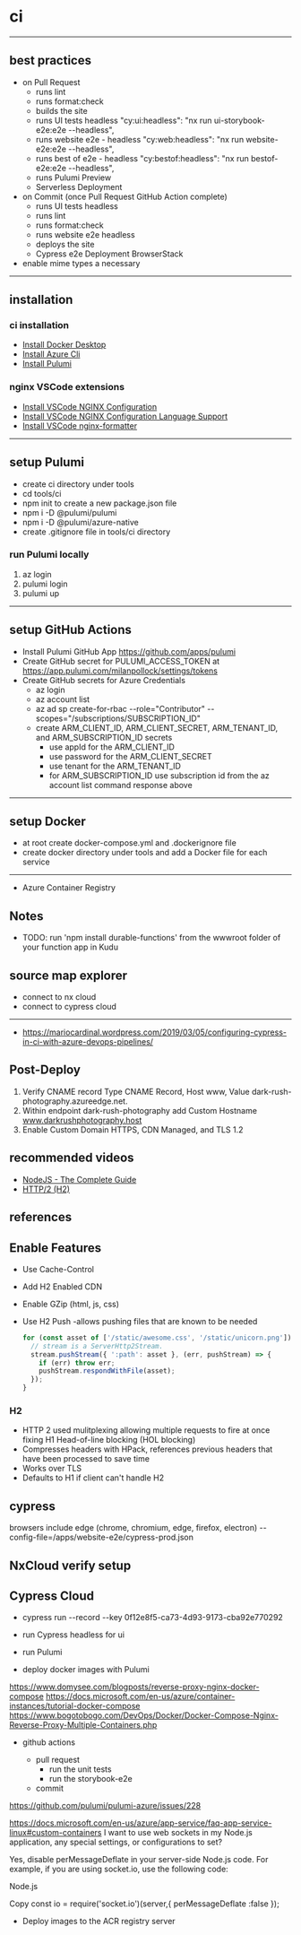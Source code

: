 # ci

---

## best practices

- on Pull Request
  - runs lint
  - runs format:check
  - builds the site
  - runs UI tests headless
    "cy:ui:headless": "nx run ui-storybook-e2e:e2e --headless",
  - runs website e2e - headless
    "cy:web:headless": "nx run website-e2e:e2e --headless",
  - runs best of e2e - headless
    "cy:bestof:headless": "nx run bestof-e2e:e2e --headless",
  - runs Pulumi Preview
  - Serverless Deployment
- on Commit (once Pull Request GitHub Action complete)
  - runs UI tests headless
  - runs lint
  - runs format:check
  - runs website e2e headless
  - deploys the site
  - Cypress e2e Deployment BrowserStack
- enable mime types a necessary

---

## installation

### ci installation

- [Install Docker Desktop](https://docs.docker.com/desktop/#download-and-install)
- [Install Azure Cli](https://docs.microsoft.com/en-us/cli/azure/install-azure-cli-windows?tabs=azure-cli)
- [Install Pulumi](https://www.pulumi.com/docs/get-started/install/)

### nginx VSCode extensions

- [Install VSCode NGINX Configuration](https://marketplace.visualstudio.com/items?itemName=william-voyek.vscode-nginx)
- [Install VSCode NGINX Configuration Language Support](https://marketplace.visualstudio.com/items?itemName=ahmadalli.vscode-nginx-conf)
- [Install VSCode nginx-formatter](https://marketplace.visualstudio.com/items?itemName=raynigon.nginx-formatter)

---

## setup Pulumi

- create ci directory under tools
- cd tools/ci
- npm init to create a new package.json file
- npm i -D @pulumi/pulumi
- npm i -D @pulumi/azure-native
- create .gitignore file in tools/ci directory

### run Pulumi locally

1. az login
2. pulumi login
3. pulumi up

---

## setup GitHub Actions

- Install Pulumi GitHub App <https://github.com/apps/pulumi>
- Create GitHub secret for PULUMI_ACCESS_TOKEN at <https://app.pulumi.com/milanpollock/settings/tokens>
- Create GitHub secrets for Azure Credentials
  - az login
  - az account list
  - az ad sp create-for-rbac --role="Contributor" --scopes="/subscriptions/SUBSCRIPTION_ID"
  - create ARM_CLIENT_ID, ARM_CLIENT_SECRET, ARM_TENANT_ID, and ARM_SUBSCRIPTION_ID secrets
    - use appId for the ARM_CLIENT_ID
    - use password for the ARM_CLIENT_SECRET
    - use tenant for the ARM_TENANT_ID
    - for ARM_SUBSCRIPTION_ID use subscription id from the az account list command response above

---

## setup Docker

- at root create docker-compose.yml and .dockerignore file
- create docker directory under tools and add a Docker file for each service

---

- Azure Container Registry

## Notes

- TODO: run 'npm install durable-functions' from the wwwroot folder of your function app in Kudu

## source map explorer

- connect to nx cloud
- connect to cypress cloud

---

- <https://mariocardinal.wordpress.com/2019/03/05/configuring-cypress-in-ci-with-azure-devops-pipelines/>

## Post-Deploy

1. Verify CNAME record Type CNAME Record, Host www, Value dark-rush-photography.azureedge.net.
2. Within endpoint dark-rush-photography add Custom Hostname www.darkrushphotography.host
3. Enable Custom Domain HTTPS, CDN Managed, and TLS 1.2

## recommended videos

- [NodeJS - The Complete Guide](https://www.udemy.com/course/nodejs-the-complete-guide)
- [HTTP/2 (H2)](https://www.youtube.com/watch?v=r5oT_2ndjms)

## references

## Enable Features

- Use Cache-Control
- Add H2 Enabled CDN
- Enable GZip (html, js, css)
- Use H2 Push -allows pushing files that are known to be needed

  ```js
  for (const asset of ['/static/awesome.css', '/static/unicorn.png']) {
    // stream is a ServerHttp2Stream.
    stream.pushStream({ ':path': asset }, (err, pushStream) => {
      if (err) throw err;
      pushStream.respondWithFile(asset);
    });
  }
  ```

### H2

- HTTP 2 used mulitplexing allowing multiple requests to fire at once fixing H1 Head-of-line blocking (HOL blocking)
- Compresses headers with HPack, references previous headers that have been processed to save time
- Works over TLS
- Defaults to H1 if client can't handle H2

## cypress

browsers include edge (chrome, chromium, edge, firefox, electron)
--config-file=/apps/website-e2e/cypress-prod.json

## NxCloud verify setup

## Cypress Cloud

- cypress run --record --key 0f12e8f5-ca73-4d93-9173-cba92e770292

- run Cypress headless for ui
- run Pulumi

- deploy docker images with Pulumi

https://www.domysee.com/blogposts/reverse-proxy-nginx-docker-compose
https://docs.microsoft.com/en-us/azure/container-instances/tutorial-docker-compose
https://www.bogotobogo.com/DevOps/Docker/Docker-Compose-Nginx-Reverse-Proxy-Multiple-Containers.php

- github actions

  - pull request
    - run the unit tests
    - run the storybook-e2e
  - commit

https://github.com/pulumi/pulumi-azure/issues/228

https://docs.microsoft.com/en-us/azure/app-service/faq-app-service-linux#custom-containers
I want to use web sockets in my Node.js application, any special settings, or configurations to set?

Yes, disable perMessageDeflate in your server-side Node.js code. For example, if you are using socket.io, use the following code:

Node.js

Copy
const io = require('socket.io')(server,{
perMessageDeflate :false
});

- Deploy images to the ACR registry server
